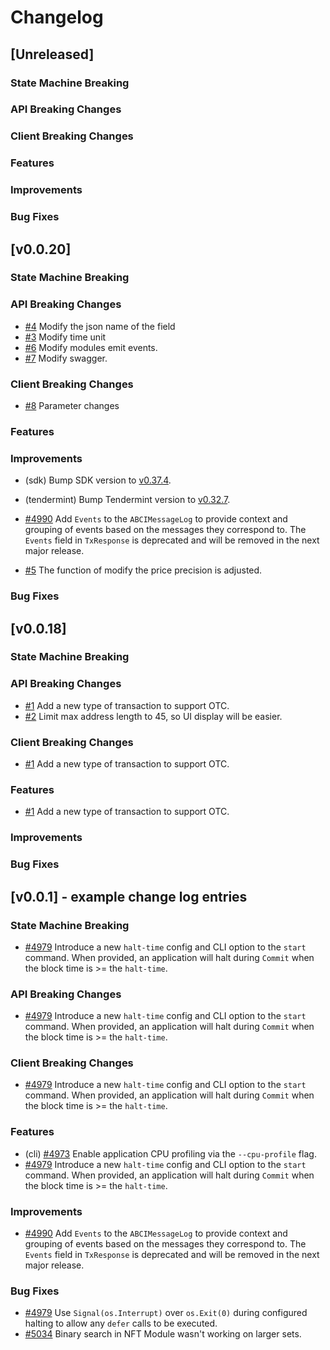<!--
Guiding Principles:

Changelogs are for humans, not machines.
There should be an entry for every single version.
The same types of changes should be grouped.
Versions and sections should be linkable.
The latest version comes first.
The release date of each version is displayed.
Mention whether you follow Semantic Versioning.

Usage:

Change log entries are to be added to the Unreleased section under the
appropriate stanza (see below). Each entry should ideally include a tag and
the Github issue reference in the following format:

* (<tag>) \#<issue-number> message

The issue numbers will later be link-ified during the release process so you do
not have to worry about including a link manually, but you can if you wish.

Types of changes (Stanzas):

"Features" for new features.
"Improvements" for changes in existing functionality.
"Deprecated" for soon-to-be removed features.
"Bug Fixes" for any bug fixes.
"Client Breaking" for breaking CLI commands and REST routes used by end-users.
"API Breaking" for breaking exported APIs used by developers building on SDK.
"State Machine Breaking" for any changes that result in a different AppState given same genesisState and txList.

Ref: https://keepachangelog.com/en/1.0.0/
-->

# Changelog

## [Unreleased]

### State Machine Breaking

### API Breaking Changes

### Client Breaking Changes

### Features

### Improvements

### Bug Fixes



## [v0.0.20]

### State Machine Breaking

### API Breaking Changes
*   [\#4](https://github.com/coinexchain/dex/issues/4) Modify the json name of the field 
*   [\#3](https://github.com/coinexchain/dex/issues/3) Modify time unit 
*   [\#6](https://github.com/coinexchain/dex/issues/6) Modify modules emit events.
*   [\#7](https://github.com/coinexchain/dex/issues/7) Modify swagger.

### Client Breaking Changes
* [\#8](https://github.com/coinexchain/dex/issues/8) Parameter changes

### Features

### Improvements
* (sdk) Bump SDK version to [v0.37.4](https://github.com/cosmos/cosmos-sdk/releases/tag/v0.37.4).
* (tendermint) Bump Tendermint version to [v0.32.7](https://github.com/tendermint/tendermint/releases/tag/v0.32.7).
* [\#4990](https://github.com/cosmos/cosmos-sdk/issues/4990) Add `Events` to the `ABCIMessageLog` to
provide context and grouping of events based on the messages they correspond to. The `Events` field
in `TxResponse` is deprecated and will be removed in the next major release.

*   [\#5](https://github.com/coinexchain/dex/issues/5) The function of modify the price precision is adjusted.

### Bug Fixes

## [v0.0.18]

### State Machine Breaking
### API Breaking Changes
* [\#1](https://github.com/coinexchain/dex/issues/1) Add a new type of transaction to support OTC.
* [\#2](https://github.com/coinexchain/dex/issues/2) Limit max address length to 45, so UI display will be easier.

### Client Breaking Changes
* [\#1](https://github.com/coinexchain/dex/issues/1) Add a new type of transaction to support OTC.

### Features
* [\#1](https://github.com/coinexchain/dex/issues/1) Add a new type of transaction to support OTC.

### Improvements
### Bug Fixes

## [v0.0.1] - example change log entries

### State Machine Breaking
* [\#4979](https://github.com/cosmos/cosmos-sdk/issues/4979) Introduce a new `halt-time` config and
CLI option to the `start` command. When provided, an application will halt during `Commit` when the
block time is >= the `halt-time`.

### API Breaking Changes
* [\#4979](https://github.com/cosmos/cosmos-sdk/issues/4979) Introduce a new `halt-time` config and
CLI option to the `start` command. When provided, an application will halt during `Commit` when the
block time is >= the `halt-time`.

### Client Breaking Changes
* [\#4979](https://github.com/cosmos/cosmos-sdk/issues/4979) Introduce a new `halt-time` config and
CLI option to the `start` command. When provided, an application will halt during `Commit` when the
block time is >= the `halt-time`.

### Features

* (cli) [\#4973](https://github.com/cosmos/cosmos-sdk/pull/4973) Enable application CPU profiling
via the `--cpu-profile` flag.
* [\#4979](https://github.com/cosmos/cosmos-sdk/issues/4979) Introduce a new `halt-time` config and
CLI option to the `start` command. When provided, an application will halt during `Commit` when the
block time is >= the `halt-time`.

### Improvements

* [\#4990](https://github.com/cosmos/cosmos-sdk/issues/4990) Add `Events` to the `ABCIMessageLog` to
provide context and grouping of events based on the messages they correspond to. The `Events` field
in `TxResponse` is deprecated and will be removed in the next major release.

### Bug Fixes

* [\#4979](https://github.com/cosmos/cosmos-sdk/issues/4979) Use `Signal(os.Interrupt)` over
`os.Exit(0)` during configured halting to allow any `defer` calls to be executed.
* [\#5034](https://github.com/cosmos/cosmos-sdk/issues/5034) Binary search in NFT Module wasn't working on larger sets.

